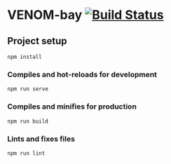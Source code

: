 # VENOM-bay [![Build Status](https://travis-ci.com/juncid/VENOM-bay.svg?branch=master)](https://travis-ci.com/juncid/VENOM-bay)

## Project setup
```
npm install
```

### Compiles and hot-reloads for development
```
npm run serve
```

### Compiles and minifies for production
```
npm run build
```

### Lints and fixes files
```
npm run lint
```


